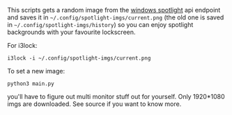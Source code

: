 This scripts gets a random image from the [windows spotlight](https://en.wikipedia.org/wiki/Windows_spotlight) api endpoint and saves it in `~/.config/spotlight-imgs/current.png` (the old one is saved in `~/.config/spotlight-imgs/history`) so you can enjoy spotlight backgrounds with your favourite lockscreen.

For i3lock:

`i3lock -i ~/.config/spotlight-imgs/current.png`

To set a new image:

`python3 main.py`

you'll have to figure out multi monitor stuff out for yourself. Only 1920*1080 imgs are downloaded. See source if you want to know more.
